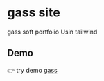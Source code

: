 # gass site
gass soft portfolio Usin tailwind 

## Demo
:point_right: try demo [gass](https://hosam8081.github.io/gass/)
